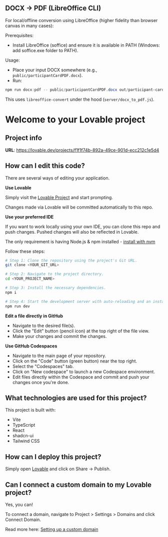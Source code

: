 ## DOCX → PDF (LibreOffice CLI)

For local/offline conversion using LibreOffice (higher fidelity than browser canvas in many cases):

Prerequisites:
- Install LibreOffice (soffice) and ensure it is available in PATH (Windows: add soffice.exe folder to PATH).

Usage:
- Place your input DOCX somewhere (e.g., `public/participantCardPDF.docx`).
- Run:

```powershell
npm run docx:pdf -- public/participantCardPDF.docx out/participant-card.pdf
```

This uses `libreoffice-convert` under the hood (`server/docx_to_pdf.js`).

# Welcome to your Lovable project

## Project info

**URL**: https://lovable.dev/projects/f1f1f74b-892a-49ce-901d-ecc212c1e5d4

## How can I edit this code?

There are several ways of editing your application.

**Use Lovable**

Simply visit the [Lovable Project](https://lovable.dev/projects/f1f1f74b-892a-49ce-901d-ecc212c1e5d4) and start prompting.

Changes made via Lovable will be committed automatically to this repo.

**Use your preferred IDE**

If you want to work locally using your own IDE, you can clone this repo and push changes. Pushed changes will also be reflected in Lovable.

The only requirement is having Node.js & npm installed - [install with nvm](https://github.com/nvm-sh/nvm#installing-and-updating)

Follow these steps:

```sh
# Step 1: Clone the repository using the project's Git URL.
git clone <YOUR_GIT_URL>

# Step 2: Navigate to the project directory.
cd <YOUR_PROJECT_NAME>

# Step 3: Install the necessary dependencies.
npm i

# Step 4: Start the development server with auto-reloading and an instant preview.
npm run dev
```

**Edit a file directly in GitHub**

- Navigate to the desired file(s).
- Click the "Edit" button (pencil icon) at the top right of the file view.
- Make your changes and commit the changes.

**Use GitHub Codespaces**

- Navigate to the main page of your repository.
- Click on the "Code" button (green button) near the top right.
- Select the "Codespaces" tab.
- Click on "New codespace" to launch a new Codespace environment.
- Edit files directly within the Codespace and commit and push your changes once you're done.

## What technologies are used for this project?

This project is built with:

- Vite
- TypeScript
- React
- shadcn-ui
- Tailwind CSS

## How can I deploy this project?

Simply open [Lovable](https://lovable.dev/projects/f1f1f74b-892a-49ce-901d-ecc212c1e5d4) and click on Share -> Publish.

## Can I connect a custom domain to my Lovable project?

Yes, you can!

To connect a domain, navigate to Project > Settings > Domains and click Connect Domain.

Read more here: [Setting up a custom domain](https://docs.lovable.dev/tips-tricks/custom-domain#step-by-step-guide)
